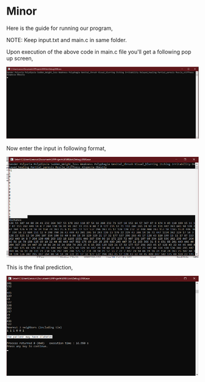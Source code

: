 # Minor

Here is the guide for running our program,

NOTE:
Keep input.txt and main.c in same folder.

Upon execution of the above code in main.c file you'll get a following pop up screen,

![alt text](https://github.com/zeph1yr/Minor/blob/main/Screenshot%20(54).png)

Now enter the input in following format,

![alt text](https://github.com/zeph1yr/Minor/blob/main/Screenshot%20(56).png)

This is the final prediction,

![alt text](https://github.com/zeph1yr/Minor/blob/main/Screenshot%20(58).png)
